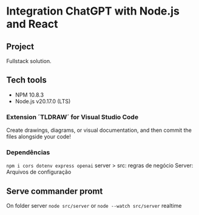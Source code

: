 # Integration ChatGPT with Node.js and React

## Project

Fullstack solution.

## Tech tools
- NPM 10.8.3
- Node.js v20.17.0 (LTS)

### Extension ´TLDRAW´ for Visual Studio Code
Create drawings, diagrams, or visual documentation, and then commit the files alongside your code!

### Dependências
`npm i cors dotenv express openai`
server > src: regras de negócio
Server: Arquivos de configuração

## Serve commander promt
On folder server
`node src/server` or `node --watch src/server` realtime 